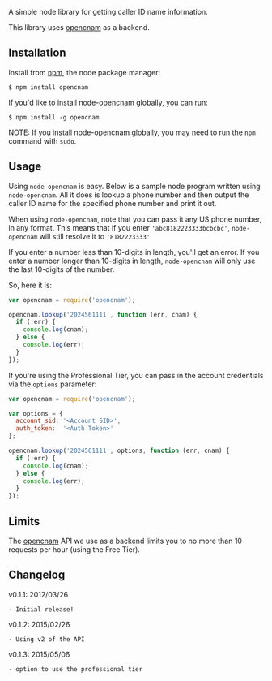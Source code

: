 A simple node library for getting caller ID name information.

This library uses [opencnam](http://www.opencnam.com "opencnam") as a backend.


## Installation

Install from [npm](http://npmjs.org/ "node package manager"), the node package
manager:

    $ npm install opencnam

If you'd like to install node-opencnam globally, you can run:

    $ npm install -g opencnam

NOTE: If you install node-opencnam globally, you may need to run the ``npm``
command with ``sudo``.


## Usage

Using ``node-opencnam`` is easy. Below is a sample node program written using
``node-opencnam``. All it does is lookup a phone number and then output the
caller ID name for the specified phone number and print it out.

When using ``node-opencnam``, note that you can pass it any US phone number, in
any format. This means that if you enter ``'abc8182223333bcbcbc'``,
``node-opencnam`` will still resolve it to ``'8182223333'``.

If you enter a number less than 10-digits in length, you'll get an error. If
you enter a number longer than 10-digits in length, ``node-opencnam`` will only
use the last 10-digits of the number.

So, here it is:

``` javascript
var opencnam = require('opencnam');

opencnam.lookup('2024561111', function (err, cnam) {
  if (!err) {
    console.log(cnam);
  } else {
    console.log(err);
  }
});
```

If you're using the Professional Tier, you can pass in the account credentials via the `options` parameter:

``` javascript
var opencnam = require('opencnam');

var options = {
  account_sid: '<Account SID>',
  auth_token:  '<Auth Token>'
};

opencnam.lookup('2024561111', options, function (err, cnam) {
  if (!err) {
    console.log(cnam);
  } else {
    console.log(err);
  }
});
```


## Limits

The [opencnam](http://www.opencnam.com "opencnam") API we use as a backend
limits you to no more than 10 requests per hour (using the Free Tier).


## Changelog

v0.1.1: 2012/03/26

    - Initial release!

v0.1.2: 2015/02/26

    - Using v2 of the API

v0.1.3: 2015/05/06

    - option to use the professional tier



